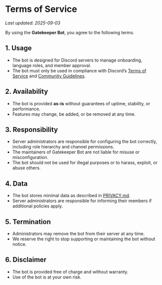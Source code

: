 # Terms of Service

_Last updated: 2025-09-03_

By using the **Gatekeeper Bot**, you agree to the following terms.

## 1. Usage
- The bot is designed for Discord servers to manage onboarding, language roles, and member approval.
- The bot must only be used in compliance with Discord’s [Terms of Service](https://discord.com/terms) and [Community Guidelines](https://discord.com/guidelines).

## 2. Availability
- The bot is provided **as-is** without guarantees of uptime, stability, or performance.
- Features may change, be added, or be removed at any time.

## 3. Responsibility
- Server administrators are responsible for configuring the bot correctly, including role hierarchy and channel permissions.
- The maintainers of Gatekeeper Bot are not liable for misuse or misconfiguration.
- The bot should not be used for illegal purposes or to harass, exploit, or abuse others.

## 4. Data
- The bot stores minimal data as described in [PRIVACY.md](./PRIVACY.md).
- Server administrators are responsible for informing their members if additional policies apply.

## 5. Termination
- Administrators may remove the bot from their server at any time.
- We reserve the right to stop supporting or maintaining the bot without notice.

## 6. Disclaimer
- The bot is provided free of charge and without warranty.
- Use of the bot is at your own risk.

